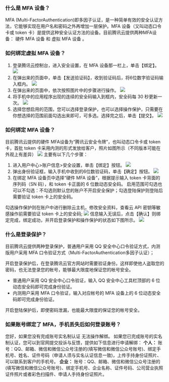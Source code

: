 ### 什么是 MFA 设备？
MFA (Multi-FactorAuthentication)即多因子认证，是一种简单有效的安全认证方法，它能够实现在用户名和密码之外再增加一层保护。MFA 设备（又叫动态口令卡或 token 卡）是提供这种安全认证方法的设备。目前腾讯云提供两种MFA设备： 硬件 MFA 设备 和 虚拟 MFA 设备 。

### 如何绑定虚拟 MFA 设备？
1. 登录腾讯云控制台，进入安全设置，在 MFA 设备那一栏上，单击【绑定】。
![](https://mc.qcloudimg.com/static/img/63c17fdf2fc1913927ad669c86dcafcd/image.png)
2. 在弹出来的页面中，单击【发送验证码】，收到验证码后，将6位数字验证码输入框内。
![](https://mc.qcloudimg.com/static/img/48f47db0b56e5e114569f069813a3a26/image.png)
3. 在弹出来的页面中，依次按照图片中的步骤进行操作。
![](https://mc.qcloudimg.com/static/img/0e9169e02f094677636e0cd4943f8cc0/image.png)
4. 将手机中的应用程序出现的连续的安全码输入到框内，安全码每 30 秒更新一次。
![](https://mc.qcloudimg.com/static/img/cfaf0d3ccd26fa60c792e476780d3e64/image.png)
5. 选择您想启用的范围，您可以选择登录保护，也可以选择操作保护，只需要在你想选择的范围前面勾选出来即可，可多选。选择完之后，单击【提交】。
![](https://mc.qcloudimg.com/static/img/2848c64ff4752ae458ab3eb579ebf945/image.png)

### 如何绑定 MFA 设备？
目前腾讯云提供的硬件 MFA设备为“腾讯云安全令牌”，也叫动态口令卡或 token 卡，首批 token 卡采用内测的形式发放给客户，照片如图所示（不同版本可能在外观上有差异）
![](https://mc.qcloudimg.com/static/img/a12ed49934d347fdd059e0d74784f32b/image.png)
主要有以下几个步骤：
1. 进入用户中心>账户信息>安全设置，单击【绑定】按钮。
![](https://mc.qcloudimg.com/static/img/4f5a99eade8a87c651669e8d4d156345/image.png)
2. 弹出身份验证框，输入手机中收到的6位数验证码，单击【确定】按钮。
![](https://mc.qcloudimg.com/static/img/3742fd7d9f94c24808ad8608423250e4/image.png)
3. 在绑定 MFA 设备页中选择“硬件 MFA 设备”，根据提示输入 token 卡背面的序列码（SN 码），和 token 卡正面的 6 位数动态安全码。
启用范围可勾选也可以不勾选：不勾选则默认您的账户不开启安全保护；勾选登陆保护则登陆后需要验证 token 卡上的安全码。

勾选操作保护则在账户中进行删除云主机，修改安全资料，查看云 API 密钥等敏感操作前需要验证 token 卡上的安全码;
![](https://mc.qcloudimg.com/static/img/85a7a9ecd595b223a8207f56443a1849/image.png)
信息输入无误后，点击【确认】则绑定完成，绑定成功，并开启登录保护和操作保护的状态如下图所示。
![](https://mc.qcloudimg.com/static/img/ba1e533f52a4cee0dbcae8f623c07347/image.png)

### 什么是登录保护？
目前腾讯云提供两种登录保护，普通用户采用 QQ 安全中心口令验证方式，内测版用户采用 MFA 口令验证方式（Multi-FactorAuthentication多因子认证）；

开启登录保护后，在登录腾讯云官方网站时需要验证身份。这样即使他人盗取您的密码，也无法登录您的帐号，能够最大限度地保证您的帐号安全。
- 普通用户采用 QQ 安全中心口令验证，输入 QQ 安全中心工具栏顶部的 6 位动态安全码即可完成身份验证。
- 内测用户采用 MFA 口令验证，输入对应帐号的 MFA 设备上的 6 位动态安全码即可完成身份验证。

开启登陆保护后，即使密码泄漏，也能最大限度的保证您的帐号安全。

### 如果账号绑定了 MFA，手机丢失后如何登录账号？
您好，如果您没有完成账号实名制认证 无法操作解绑。
如果您已完成账号的实名制认证，您可以到官网提交投诉与反馈，提供如下信息进行申请解绑：
**个人：** 
账号：QQ、邮箱、微信和微信公众号注册的(填写微信和微信公众号账号)、绑定手机号、姓名、证件号码（申请人须与实名认证信息一致)，上传手持身份证照片、可以联系到客户的手机号。
**企业：** 
账号：QQ、邮箱、微信和微信公众号注册的(填写微信和微信公众号账号)、绑定手机号、企业名称、证件号码、公司营业执照证件照片或者彩色扫描件、申请人手持身份证照片。
